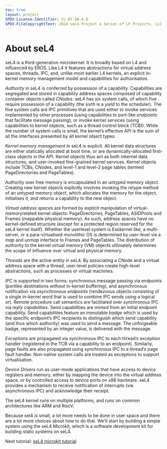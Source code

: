 ```yaml
---
toc: true
layout: project
SPDX-License-Identifier: CC-BY-SA-4.0
SPDX-FileCopyrightText: 2024 seL4 Project a Series of LF Projects, LLC.
---
```

<h1>About seL4</h1>

<p>
    seL4 is a third-generation microkernel. It is broadly based on L4 and influenced by EROS. Like L4 it features abstractions for virtual address spaces, threads, IPC, and, unlike most earlier L4 kernels, an explicit in-kernel memory management model and capabilities for authorisation.
</p>
<p>
    <em>Authority</em> in seL4 is conferred by possession of a capability. Capabilities are segregated and stored in capability address spaces composed of capability container objects called <em>CNodes</em>. seL4 has six system calls, of which five require possession of a capability (the sixth is a <em>yield</em> to the scheduler). The five system calls are IPC primitives that are used either to invoke services implemented by other processes (using capabilities to port-like <em>endpoints</em> that facilitate message passing), or invoke kernel services (using capabilities to kernel objects, such as a thread control block (TCB)). While the number of system calls is small, the kernel’s effective API is the sum of all the interfaces presented by all kernel object types.
</p>
<p>
    <em>Kernel memory management</em> in seL4 is explicit. All kernel data structures are either statically allocated at boot time, or are dynamically-allocated first-class objects in the API. Kernel objects thus act as both inkernel data structures, and user-invoked fine-grained kernel services. Kernel objects include TCBs, CNodes, and level-1 and level-2 page tables (termed PageDirectories and PageTables).
</p>
<p>
    Authority over free memory is encapsulated in an untyped memory object. Creating new kernel objects explicitly involves invoking the retype method of an untyped
memory object, which allocates the memory for the object, initialises it, and returns a capability to the new object.
</p>
<p>
    <em>Virtual address spaces</em> are formed by explicit manipulation of virtual-memoryrelated kernel objects: PageDirectories, PageTables, ASIDPools and Frames (mappable physical memory). As such, address spaces have no kernel-defined structure (except for a protected region reserved for the seL4 kernel itself). Whether the userlevel system is Exokernel like, a multi-server, or a para-virtualised monolithic OS is determined by user-level via a <em>map</em> and <em>unmap</em> interface to Frames and PageTables. The distribution of authority to the kernel virtual memory (VM) objects ultimately determines the scope of influence over virtual and physical memory.
</p>
<p>
    <em>Threads</em> are the active entity in seL4. By associating a CNode and a virtual address space with a thread, user-level policies create high-level abstractions, such as processes or virtual machines.
</p>
<p>
    <em>IPC</em> is supported in two forms: synchronous message passing via endpoints (portlike destinations without in-kernel buffering), and asynchronous notification via <em>asynchronous endpoints</em> (rendezvous objects consisting of a single in-kernel word that is used to combine IPC sends using a logical <em>or</em>). Remote procedure call semantics are facilitated over synchronous IPC via <em>reply capabilities</em>. Send capabilities are <em>minted</em> from an initial endpoint capability. Send capabilities feature an immutable <em>badge</em> which is used by the specific endpoint’s IPC recipients to distinguish which send capability (and thus which authority) was used to send a message. The unforgeable badge, represented by an integer value, is delivered with the message.
</p>
<p>
    <em>Exceptions</em> are propagated via synchronous IPC to each thread’s exception handler (registered in the TCB via a capability to an endpoint). Similarly, page faults are also propagated using synchronous IPC to a thread’s page fault handler. Non-native system calls are treated as exceptions to support virtualisation.
</p>
<p>
    <em>Device Drivers</em> run as user-mode applications that have access to device registers and memory, either by mapping the device into the virtual address space, or by controlled access to device ports on x86 hardware. seL4 provides a mechanism to receive notification of interrupts (via asynchronous IPC) and acknowledge their receipt.
</p>
<p>
    The seL4 kernel runs on multiple platforms, and runs on common architectures like ARM and RiscV.
</p>
<p>
    Because sel4 is small, a lot more needs to be done in user space and there are a lot more choices about how to do that. We'll start by building a simple system using the seL4 Microkit, which is a software development kit for building static systems on seL4.
</p>
<p>
    Next tutorial: <a href="microkit">seL4 microkit tutorial</a>
</p>